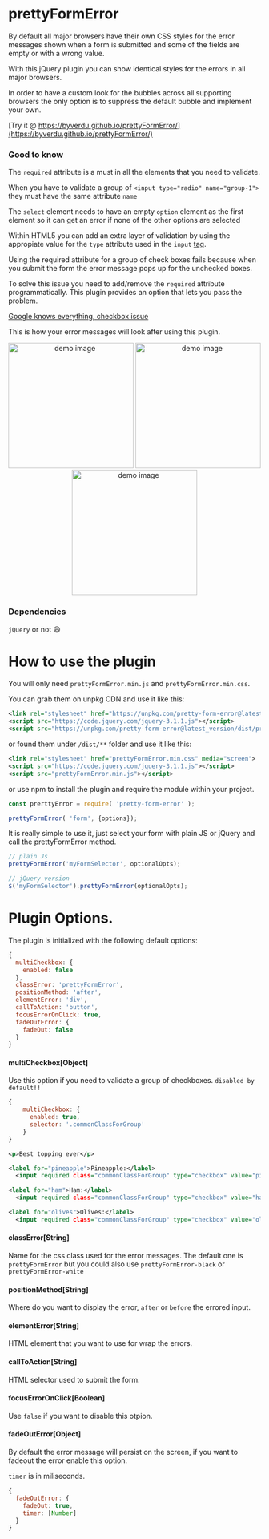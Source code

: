 # prettyFormError

By default all major browsers have their own CSS styles for the error messages shown when a form is submitted and some of the fields are empty or with a wrong value.

With this jQuery plugin you can show identical styles for the errors in all major browsers.

In order to have a custom look for the bubbles across all supporting browsers the only option is to suppress the default bubble and implement your own.

[Try it @ https://byverdu.github.io/prettyFormError/](https://byverdu.github.io/prettyFormError/)

### Good to know

The `required` attribute is a must in all the elements that you need to validate.

When you have to validate a group of `<input type="radio" name="group-1">` they must have the same attribute `name`

The `select` element needs to have an empty `option` element as the first element so it can get an error if none of the other options are selected

Within HTML5 you can add an extra layer of validation by using the appropiate value for the `type` attribute used in the `input` [tag](https://developer.mozilla.org/en-US/docs/Web/HTML/Element/Input).

Using the required attribute for a group of check boxes fails because when you submit the form the error message pops up for the unchecked boxes.

To solve this issue you need to add/remove the `required` attribute programmatically. This plugin provides an option that lets you pass the problem.

[Google knows everything, checkbox issue](https://www.google.co.uk/webhp?sourceid=chrome-instant&ion=1&espv=2&ie=UTF-8#q=required+attribute+multiple+checkbox)

This is how your error messages will look after using this plugin.

<p align="center">
  <img src="https://github.com/byverdu/prettyFormError/raw/master/docs/media/default_theme.png" alt="demo image" width="250">
  <img src="https://github.com/byverdu/prettyFormError/raw/master/docs/media/black_theme.png" alt="demo image" width="250">
  <img src="https://github.com/byverdu/prettyFormError/raw/master/docs/media/white_theme.png" alt="demo image" width="250">
</p>

### Dependencies
`jQuery` or not :smile:

# How to use the plugin

You will only need `prettyFormError.min.js` and `prettyFormError.min.css`.

You can grab them on unpkg CDN and use it like this:

```xml
<link rel="stylesheet" href="https://unpkg.com/pretty-form-error@latest_version/dist/prettyFormError.css" media="screen">
<script src="https://code.jquery.com/jquery-3.1.1.js"></script>
<script src="https://unpkg.com/pretty-form-error@latest_version/dist/prettyFormError.min.js"></script>  
```

or found them under `/dist/**` folder and use it like this:

```xml
<link rel="stylesheet" href="prettyFormError.min.css" media="screen">
<script src="https://code.jquery.com/jquery-3.1.1.js"></script>
<script src="prettyFormError.min.js"></script>  
```

or use npm to install the plugin and require the module within your project.

```javascript
const prerttyError = require( 'pretty-form-error' );

prettyFormError( 'form', {options});
```

It is really simple to use it, just select your form with plain JS or jQuery and call the prettyFormError method.

```js
// plain Js
prettyFormError('myFormSelector', optionalOpts);

// jQuery version
$('myFormSelector').prettyFormError(optionalOpts);
```


# Plugin Options.

The plugin is initialized with the following default options:

```javascript
{
  multiCheckbox: {
    enabled: false
  },
  classError: 'prettyFormError',
  positionMethod: 'after',
  elementError: 'div',
  callToAction: 'button',
  focusErrorOnClick: true,
  fadeOutError: {
    fadeOut: false
  }
}
```
#### multiCheckbox[Object]
Use this option if you need to validate a group of checkboxes.
`disabled by default!!`

```javascript
{
    multiCheckbox: {
      enabled: true,
      selector: '.commonClassForGroup'
    }
}
```
```xml
<p>Best topping ever</p>

<label for="pineapple">Pineapple:</label>
  <input required class="commonClassForGroup" type="checkbox" value="pineapple">

<label for="ham">Ham:</label>
  <input required class="commonClassForGroup" type="checkbox" value="ham">

<label for="olives">Olives:</label>
  <input required class="commonClassForGroup" type="checkbox" value="olives">
```

#### classError[String]
Name for the css class used for the error messages. The default one is `prettyFormError` but you could also use `prettyFormError-black` or `prettyFormError-white`

#### positionMethod[String]
Where do you want to display the error, `after` or `before` the errored input.

#### elementError[String]
HTML element that you want to use for wrap the errors.

#### callToAction[String]
HTML selector used to submit the form.

#### focusErrorOnClick[Boolean]
Use `false` if you want to disable this otpion.

#### fadeOutError[Object]
By default the error message will persist on the screen, if you want to fadeout the error enable this option.

`timer` is in miliseconds. 

```javascript
{
  fadeOutError: {
    fadeOut: true,
    timer: [Number]
  }
}
```
